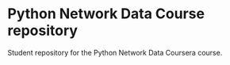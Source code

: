 # Python Network Data Course repository
Student repository for the Python Network Data Coursera course. 

